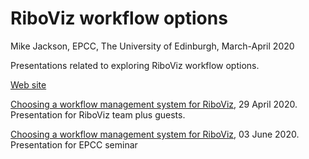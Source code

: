 # RiboViz workflow options

Mike Jackson, EPCC, The University of Edinburgh, March-April 2020

Presentations related to exploring RiboViz workflow options.

[Web site](https://riboviz.github.io/workflows/)

[Choosing a workflow management system for RiboViz](./RiboVizWorkflowsPresentation-20200429.html), 29 April 2020. Presentation for RiboViz team plus guests.

[Choosing a workflow management system for RiboViz](./RiboVizWorkflowsPresentation-20200603.html), 03 June 2020.  Presentation for EPCC seminar
